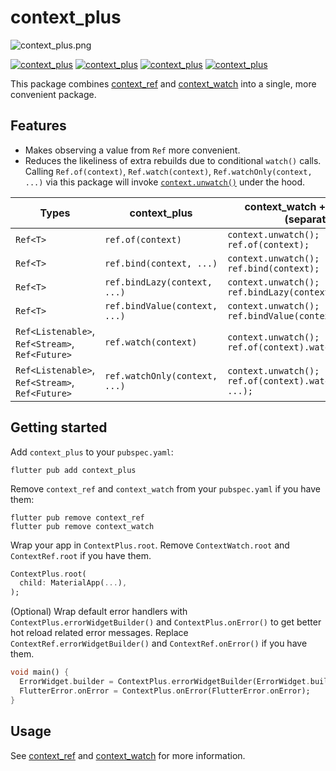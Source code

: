 # context_plus

![context_plus.png](https://github.com/s0nerik/context_plus/raw/main/doc/context_plus.png)

[![context_plus](https://img.shields.io/pub/v/context_plus)](https://pub.dev/packages/context_plus)
[![context_plus](https://img.shields.io/pub/likes/context_plus)](https://pub.dev/packages/context_plus)
[![context_plus](https://img.shields.io/pub/points/context_plus)](https://pub.dev/packages/context_plus)
[![context_plus](https://img.shields.io/pub/popularity/context_plus)](https://pub.dev/packages/context_plus)

This package combines [context_ref](https://pub.dev/packages/context_ref) and [context_watch](https://pub.dev/packages/context_watch) into a single, more convenient package.

## Features

- Makes observing a value from `Ref` more convenient.
- Reduces the likeliness of extra rebuilds due to conditional `watch()` calls. Calling `Ref.of(context)`, `Ref.watch(context)`, `Ref.watchOnly(context, ...)` via this package will invoke [`context.unwatch()`](https://github.com/s0nerik/context_plus/tree/master/packages/context_watch#contextunwatch) under the hood.

| Types                                           | context_plus                  | context_watch + context_ref (separately)                      |
|-------------------------------------------------|-------------------------------|---------------------------------------------------------------|
| `Ref<T>`                                        | `ref.of(context)`             | `context.unwatch(); ref.of(context);`                         |
| `Ref<T>`                                        | `ref.bind(context, ...)`      | `context.unwatch(); ref.bind(context);`                       |
| `Ref<T>`                                        | `ref.bindLazy(context, ...)`  | `context.unwatch(); ref.bindLazy(context);`                   |
| `Ref<T>`                                        | `ref.bindValue(context, ...)` | `context.unwatch(); ref.bindValue(context);`                  |
| `Ref<Listenable>`, `Ref<Stream>`, `Ref<Future>` | `ref.watch(context)`          | `context.unwatch(); ref.of(context).watch(context);`          |
| `Ref<Listenable>`, `Ref<Stream>`, `Ref<Future>` | `ref.watchOnly(context, ...)` | `context.unwatch(); ref.of(context).watchOnly(context, ...);` |

## Getting started

Add `context_plus` to your `pubspec.yaml`:
```shell
flutter pub add context_plus
```

Remove `context_ref` and `context_watch` from your `pubspec.yaml` if you have them:
```shell
flutter pub remove context_ref
flutter pub remove context_watch
```

Wrap your app in `ContextPlus.root`. Remove `ContextWatch.root` and `ContextRef.root` if you have them.
```dart
ContextPlus.root(
  child: MaterialApp(...),
);
```

(Optional) Wrap default error handlers with `ContextPlus.errorWidgetBuilder()` and `ContextPlus.onError()` to get better hot reload related error messages. Replace `ContextRef.errorWidgetBuilder()` and `ContextRef.onError()` if you have them.
```dart
void main() {
  ErrorWidget.builder = ContextPlus.errorWidgetBuilder(ErrorWidget.builder);
  FlutterError.onError = ContextPlus.onError(FlutterError.onError);
}
```

## Usage

See [context_ref](https://pub.dev/packages/context_ref) and [context_watch](https://pub.dev/packages/context_watch) for more information.
